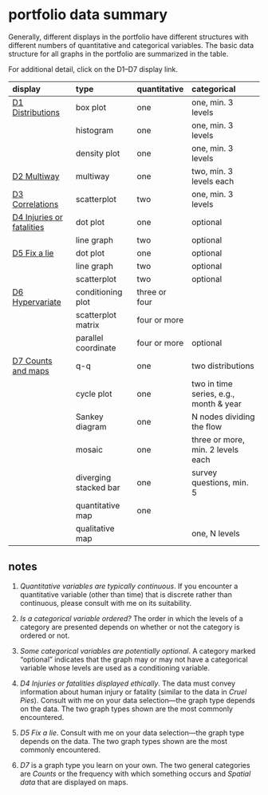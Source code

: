 
# portfolio data summary

Generally, different displays in the portfolio have different structures
with different numbers of quantitative and categorical variables. The
basic data structure for all graphs in the portfolio are summarized in
the table.

For additional detail, click on the D1–D7 display
link.

| display                                             | type                  | quantitative  | categorical                            |
| :-------------------------------------------------- | :-------------------- | :------------ | :------------------------------------- |
| [D1 Distributions](cm210_d1-distributions.md)       | box plot              | one           | one, min. 3 levels                     |
|                                                     | histogram             | one           | one, min. 3 levels                     |
|                                                     | density plot          | one           | one, min. 3 levels                     |
| [D2 Multiway](cm220_d2-multiway.md)                 | multiway              | one           | two, min. 3 levels each                |
| [D3 Correlations](cm230_d3-correlations.md)         | scatterplot           | two           | one, min. 3 levels                     |
| [D4 Injuries or fatalities](cm240_d4-cruel-pies.md) | dot plot              | one           | optional                               |
|                                                     | line graph            | two           | optional                               |
| [D5 Fix a lie](cm241_d5-fix-lies.md)                | dot plot              | one           | optional                               |
|                                                     | line graph            | two           | optional                               |
|                                                     | scatterplot           | two           | optional                               |
| [D6 Hypervariate](cm260_d6-hypervariate.md)         | conditioning plot     | three or four |                                        |
|                                                     | scatterplot matrix    | four or more  |                                        |
|                                                     | parallel coordinate   | four or more  | optional                               |
| [D7 Counts and maps](cm270_d7-counts-maps.md)       | q-q                   | one           | two distributions                      |
|                                                     | cycle plot            | one           | two in time series, e.g., month & year |
|                                                     | Sankey diagram        | one           | N nodes dividing the flow              |
|                                                     | mosaic                | one           | three or more, min. 2 levels each      |
|                                                     | diverging stacked bar | one           | survey questions, min. 5               |
|                                                     | quantitative map      | one           |                                        |
|                                                     | qualitative map       |               | one, N levels                          |

<!-- ## distributions {#distributions} -->

<!-- [portfolio data] -->

## notes

1.  *Quantitative variables are typically continuous*. If you encounter
    a quantitative variable (other than time) that is discrete rather
    than continuous, please consult with me on its suitability.

2.  *Is a categorical variable ordered?* The order in which the levels
    of a category are presented depends on whether or not the category
    is ordered or not.

3.  *Some categorical variables are potentially optional*. A category
    marked “optional” indicates that the graph may or may not have a
    categorical variable whose levels are used as a conditioning
    variable.

4.  *D4 Injuries or fatalities displayed ethically*. The data must
    convey information about human injury or fatality (similar to the
    data in *Cruel Pies*). Consult with me on your data selection—the
    graph type depends on the data. The two graph types shown are the
    most commonly encountered.

5.  *D5 Fix a lie*. Consult with me on your data selection—the graph
    type depends on the data. The two graph types shown are the most
    commonly encountered.

6.  *D7* is a graph type you learn on your own. The two general
    categories are *Counts* or the frequency with which something occurs
    and *Spatial data* that are displayed on maps.
